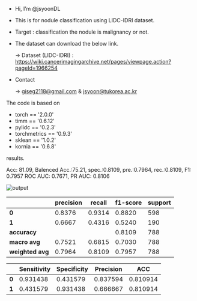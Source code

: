 - Hi, I’m @jsyoonDL 
- This is for nodule classification using LIDC-IDRI dataset.
- Target : classification the nodule is malignancy or not.
- The dataset can download the below link.

   -> Dataset (LIDC-IDRI) : https://wiki.cancerimagingarchive.net/pages/viewpage.action?pageId=1966254

- Contact

   -> giseg2118@gmail.com & jsyoon@tukorea.ac.kr

The code is based on 


- torch == '2.0.0' 
- timm == '0.6.12'
- pylidc == '0.2.3'
- torchmetrics == '0.9.3'
- sklean == '1.0.2'
- kornia == '0.6.8'


results.

Acc: 81.09, Balenced Acc.:75.21, spec.:0.8109, pre.:0.7964, rec.:0.8109, F1: 0.7957 
ROC AUC: 0.7671, PR AUC: 0.8106


![output](https://user-images.githubusercontent.com/87634620/212791219-1bcc7054-6ff5-4787-bf4b-51a3b0c50f03.png)

|                |precision|recall   |f1-score|  support|
|----------------|---------|---------|--------|---------|
|**0**           |   0.8376|   0.9314|  0.8820|      598|
|**1**           |   0.6667|   0.4316|  0.5240|      190|
|**accuracy**    |         |         |  0.8109|      788|
|**macro avg**   |   0.7521|   0.6815|  0.7030|      788|
|**weighted avg**|   0.7964|   0.8109|  0.7957|      788|


|     |Sensitivity|Specificity|Precision|      ACC|
|-----|-----------|-----------|---------|---------|
|**0**|   0.931438|   0.431579| 0.837594| 0.810914|
|**1**|   0.431579|   0.931438| 0.666667| 0.810914|
